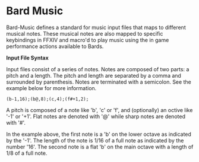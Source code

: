 # Bard Music
Bard-Music defines a standard for music input files that maps to different musical notes. These musical notes are also mapped to specific keybindings in FFXIV and macro'd to play music using the in game performance actions available to Bards.

**Input File Syntax**

Input files consist of a series of notes. Notes are composed of two parts: a pitch and a length. The pitch and length are separated by a comma and surrounded by parenthesis. Notes are terminated with a semicolon. See the example below for more information.
```
(b-1,16);(b@,8);(c,4);(f#+1,2);
```
A pitch is composed of a note like 'b', 'c' or 'f', and (optionally) an octive like '-1' or '+1'. Flat notes are denoted with '@' while sharp notes are denoted with '#'.

In the example above, the first note is a 'b' on the lower octave as indicated by the '-1'. The length of the note is 1/16 of a full note as indicated by the number '16'. The second note is a flat 'b' on the main octave with a length of 1/8 of a full note.
